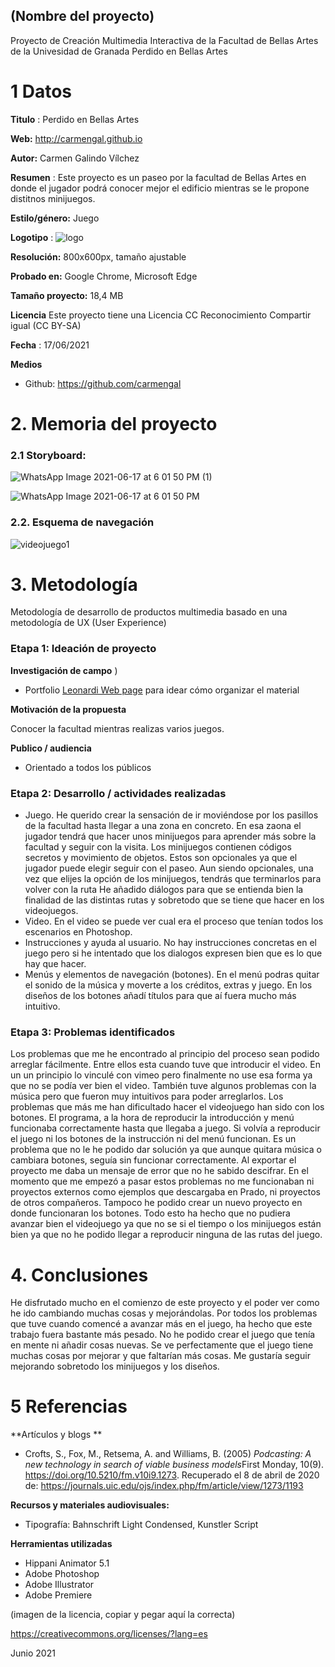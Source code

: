 ## (Nombre del proyecto)

Proyecto de Creación Multimedia Interactiva de la  Facultad de Bellas Artes de la Univesidad de Granada
Perdido en Bellas Artes


# 1 Datos 



**Titulo** : Perdido en Bellas Artes

**Web:**   http://carmengal.github.io

**Autor:**  Carmen Galindo Vílchez

**Resumen** : Este proyecto es un paseo por la facultad de Bellas Artes en donde el jugador podrá conocer mejor el edificio mientras se le propone distitnos minijuegos.

**Estilo/género:**  Juego

**Logotipo** : ![logo](https://user-images.githubusercontent.com/84967350/122534185-94de6380-d022-11eb-8b02-8b36f31e6a3a.png)


**Resolución:** 800x600px, tamaño ajustable

**Probado en:**  Google Chrome, Microsoft Edge

**Tamaño proyecto:** 18,4 MB 

**Licencia** Este proyecto tiene una Licencia CC Reconocimiento Compartir igual (CC BY-SA)

**Fecha** : 17/06/2021

**Medios** 

- Github: https://github.com/carmengal




# 2. Memoria del proyecto 

### 2.1 Storyboard: 
![WhatsApp Image 2021-06-17 at 6 01 50 PM (1)](https://user-images.githubusercontent.com/84967350/122535118-86dd1280-d023-11eb-9b49-c62b250302cb.jpeg)

![WhatsApp Image 2021-06-17 at 6 01 50 PM](https://user-images.githubusercontent.com/84967350/122535129-8a709980-d023-11eb-8114-55780bd8201a.jpeg)




### 2.2. Esquema de navegación 

![videojuego1](https://user-images.githubusercontent.com/84967350/122535173-978d8880-d023-11eb-887e-dc04bf906808.png)



# 3. Metodología

Metodología de desarrollo de productos multimedia basado en una metodología de UX (User Experience)




### Etapa 1: Ideación de proyecto

**Investigación de campo** )

- Portfolio [Leonardi Web page](http://www.rleonardi.com/interactive-resume/) para idear cómo organizar el material


**Motivación de la propuesta** 

Conocer la facultad mientras realizas varios juegos.



**Publico / audiencia**

- Orientado a todos los públicos





### Etapa 2: Desarrollo / actividades realizadas


  - Juego. He querido crear la sensación de ir moviéndose por los pasillos de la facultad hasta llegar a una zona en concreto. En esa zaona el jugador tendrá que hacer unos minijuegos para aprender más sobre la facultad y seguir con la visita. Los minijuegos contienen códigos secretos y movimiento de objetos. Estos son opcionales ya que el jugador puede elegir seguir con el paseo. Aun siendo opcionales, una vez que elijes la opción de los minijuegos, tendrás que terminarlos para volver con la ruta
He añadido diálogos para que se entienda bien la finalidad de las distintas rutas y sobretodo que se tiene que hacer en los videojuegos.
- Video. En el video se puede ver cual era el proceso que tenían todos los escenarios en Photoshop.
- Instrucciones y ayuda al usuario. No hay instrucciones concretas en el juego pero si he intentado que los dialogos expresen bien que es lo que hay que hacer.
- Menús y elementos de navegación (botones). En el menú podras quitar el sonido de la música y moverte a los créditos, extras y juego. En los diseños de los botones añadí títulos para que aí fuera mucho más intuitivo.



### Etapa 3: Problemas identificados

Los problemas que me he encontrado al principio del proceso sean podido arreglar fácilmente. Entre ellos esta cuando tuve que introducir el video. En un un principio lo vinculé con vimeo pero finalmente no use esa forma ya que no se podía ver bien el video. También tuve algunos problemas con la música pero que fueron muy intuitivos para poder arreglarlos.
Los problemas que más me han dificultado hacer el videojuego han sido con los botones. El programa, a la hora de reproducir la introducción y menú funcionaba correctamente hasta que llegaba a juego. Si volvía a reproducir el juego ni los botones de la instrucción ni del menú funcionan. Es un problema que no le he podido dar solución ya que aunque quitara música o cambiara botones, seguía sin funcionar correctamente.
Al exportar el proyecto me daba un mensaje de error que no he sabido descifrar. En el momento que me empezó a pasar estos problemas no me funcionaban ni proyectos externos como ejemplos que descargaba en Prado, ni proyectos de otros compañeros. Tampoco he podido crear un nuevo proyecto en donde funcionaran los botones.
Todo esto ha hecho que no pudiera avanzar bien el videojuego ya que no se si el tiempo o los minijuegos están bien ya que no he podido llegar a reproducir ninguna de las rutas del juego.



# 4. Conclusiones 

He disfrutado mucho en el comienzo de este proyecto y el poder ver como he ido cambiando muchas cosas y mejorándolas. Por todos los problemas que tuve cuando comencé a avanzar más en el juego, ha hecho que este trabajo fuera bastante más pesado. No he podido crear el juego que tenía en mente ni añadir cosas nuevas. Se ve perfectamente que el juego tiene muchas cosas por mejorar y que faltarían más cosas. Me gustaría seguir mejorando sobretodo los minijuegos y los diseños.


# 5 Referencias 

**Artículos y blogs ** 

- Crofts, S., Fox, M., Retsema, A. and Williams, B. (2005) *Podcasting: A new technology in search of viable business models*First Monday, 10(9). https://doi.org/10.5210/fm.v10i9.1273. Recuperado el 8 de abril de 2020 de: https://journals.uic.edu/ojs/index.php/fm/article/view/1273/1193

**Recursos y materiales audiovisuales:**
 
* Tipografía: Bahnschrift Light Condensed, Kunstler Script

**Herramientas utilizadas**

- Hippani Animator 5.1
- Adobe Photoshop
- Adobe Illustrator
- Adobe Premiere



(imagen de la licencia, copiar y pegar aquí la correcta)

https://creativecommons.org/licenses/?lang=es

Junio 2021
